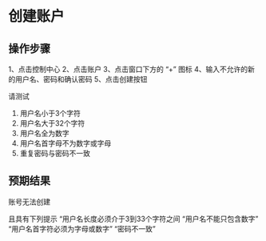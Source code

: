 # 创建账户

## 操作步骤

1、点击控制中心
2、点击账户
3、点击窗口下方的 “+” 图标
4、输入不允许的新的用户名、密码和确认密码
5、点击创建按钮

请测试
1. 用户名小于3个字符
2. 用户名大于32个字符
3. 用户名全为数字
4. 用户名首字母不为数字或字母
5. 重复密码与密码不一致

## 预期结果

账号无法创建

且具有下列提示
“用户名长度必须介于3到33个字符之间
“用户名不能只包含数字”
“用户名首字符必须为字母或数字”
“密码不一致”



